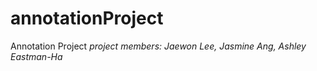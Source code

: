 # annotationProject
Annotation Project 
_project members: Jaewon Lee, Jasmine Ang, Ashley Eastman-Ha_

